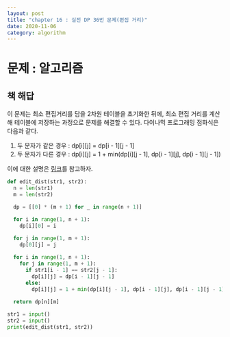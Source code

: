```yaml
---
layout: post
title: "chapter 16 : 실전 DP 36번 문제(편집 거리)"
date: 2020-11-06
category: algorithm
---
```

# 문제 : 알고리즘
## 책 해답
이 문제는 최소 편집거리를 담을 2차원 테이블을 초기화한 뒤에, 최소 편집 거리를 계산해 테이블에 저장하는 과정으로 문제를 해결할 수 있다. 다이나믹 프로그래밍 점화식은 다음과 같다.   
1. 두 문자가 같은 경우 : dp[i][j] = dp[i - 1][j - 1]
2. 두 문자가 다른 경우 : dp[i][j] = 1 + min(dp[i][j - 1], dp[i - 1][j], dp[i - 1][j - 1])   

이에 대한 설명은 [링크](https://hsp1116.tistory.com/41)를 참고하자.
```python
def edit_dist(str1, str2):
  n = len(str1)
  m = len(str2)

  dp = [[0] * (m + 1) for _ in range(n + 1)]

  for i in range(1, n + 1):
    dp[i][0] = i
  
  for j in range(1, m + 1):
    dp[0][j] = j

  for i in range(1, n + 1):
    for j in range(1, m + 1):
      if str1[i - 1] == str2[j - 1]:
        dp[i][j] = dp[i - 1][j - 1]
      else:
        dp[i][j] = 1 + min(dp[i][j - 1], dp[i - 1][j], dp[i - 1][j - 1])
  
  return dp[n][m]

str1 = input()
str2 = input()
print(edit_dist(str1, str2))
```
